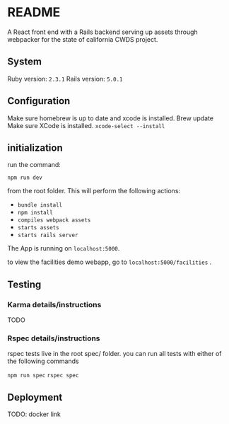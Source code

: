 # README

A React front end with a Rails backend serving up assets through webpacker for the state of california CWDS project.

## System 
Ruby version: `2.3.1`
Rails version: `5.0.1`

## Configuration 
Make sure homebrew is up to date and xcode is installed. 
Brew update 
Make sure XCode is installed. 
`xcode-select --install`

## initialization

run the command:

`npm run dev`

from the root folder. This will perform the following actions:
 - `bundle install`
 - `npm install `
 - `compiles webpack assets`
 - `starts assets` 
 - `starts rails server`

The App is running on 
`localhost:5000`. 

to view the facilities demo webapp, go to
`localhost:5000/facilities` .

## Testing 

### Karma details/instructions
TODO

### Rspec details/instructions
 rspec tests live in the root spec/ folder. you can run all tests with either of the following commands
 
 `npm run spec`
 `rspec spec`


## Deployment 
TODO: docker link
